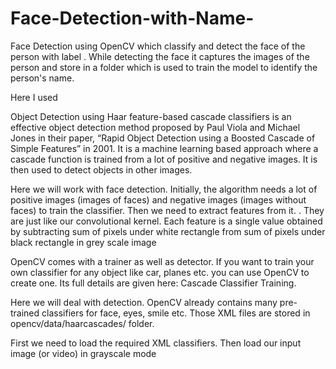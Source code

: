 # Face-Detection-with-Name-
Face Detection using OpenCV which classify and detect the face of the person with label . While detecting the face it captures the images of the person and store in a folder which is used to train the model to identify the person's name.

Here I used 


Object Detection using Haar feature-based cascade classifiers is an effective object detection method proposed by Paul Viola and Michael Jones in their paper, “Rapid Object Detection using a Boosted Cascade of Simple Features” in 2001. It is a machine learning based approach where a cascade function is trained from a lot of positive and negative images. It is then used to detect objects in other images.

Here we will work with face detection. Initially, the algorithm needs a lot of positive images (images of faces) and negative images (images without faces) to train the classifier. Then we need to extract features from it. . They are just like our convolutional kernel. Each feature is a single value obtained by subtracting sum of pixels under white rectangle from sum of pixels under black rectangle in grey scale image

OpenCV comes with a trainer as well as detector. If you want to train your own classifier for any object like car, planes etc. you can use OpenCV to create one. Its full details are given here: Cascade Classifier Training.

Here we will deal with detection. OpenCV already contains many pre-trained classifiers for face, eyes, smile etc. Those XML files are stored in opencv/data/haarcascades/ folder. 

First we need to load the required XML classifiers. Then load our input image (or video) in grayscale mode
